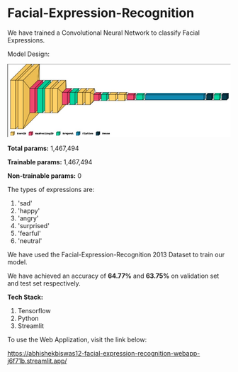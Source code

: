 # Facial-Expression-Recognition

We have trained a Convolutional Neural Network to classify Facial Expressions. 

Model Design:

![alt text](https://github.com/AbhishekBiswas12/Facial-Expression-Recognition/blob/main/Model.jpg)

**Total params:** 1,467,494

**Trainable params:** 1,467,494

**Non-trainable params:** 0

The types of expressions are:

1. 'sad'
2. 'happy' 
3. 'angry'
4. 'surprised'
5. 'fearful'
6. 'neutral'

We have used the Facial-Expression-Recognition 2013 Dataset to train our model.

We have achieved an accuracy of **64.77%** and **63.75%** on validation set and test set respectively.

**Tech Stack:**
  1. Tensorflow
  2. Python
  3. Streamlit

To use the Web Applization, visit the link below:

https://abhishekbiswas12-facial-expression-recognition-webapp-j6f71b.streamlit.app/

